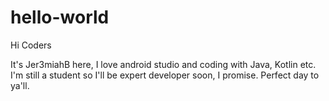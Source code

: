 # hello-world

Hi Coders

It's Jer3miahB here, I love android studio and coding with Java, Kotlin etc. I'm still a student so I'll be expert developer soon, I promise. Perfect day to ya'll.
